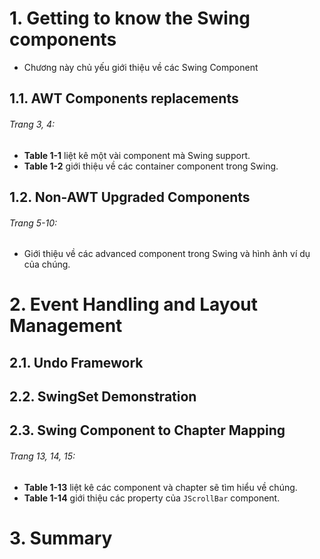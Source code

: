# 1. Getting to know the Swing components
* Chương này chủ yếu giới thiệu về các Swing Component

## 1.1. AWT Components replacements
###### Trang 3, 4: 
* **Table 1-1** liệt kê một vài component mà Swing support.
* **Table 1-2** giới thiệu về các container component trong Swing.

## 1.2. Non-AWT Upgraded Components
###### Trang 5-10:
* Giới thiệu về các advanced component trong Swing và hình ảnh ví dụ của chúng.

# 2. Event Handling and Layout Management
## 2.1. Undo Framework
## 2.2. SwingSet Demonstration
## 2.3. Swing Component to Chapter Mapping
###### Trang 13, 14, 15:
* **Table 1-13** liệt kê các component và chapter sẽ tìm hiểu về chúng.
* **Table 1-14** giới thiệu các property của `JScrollBar` component.

# 3. Summary

